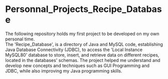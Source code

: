 # Personnal_Projects_Recipe_Database
The following repository holds my first project to be developed on my own personal time.  
The 'Recipe_Database', is a directory of Java and MySQL code, establishing Java Database Connectivity (JDBC), to access the
'Local Instance MySQL80' database to store, insert, and retrieve data on different recipes, located in the databases' schemas.
The project helped me understand and develop new concepts and techniques such as GUI Programming and JDBC, while also improving
my Java programming skills.
